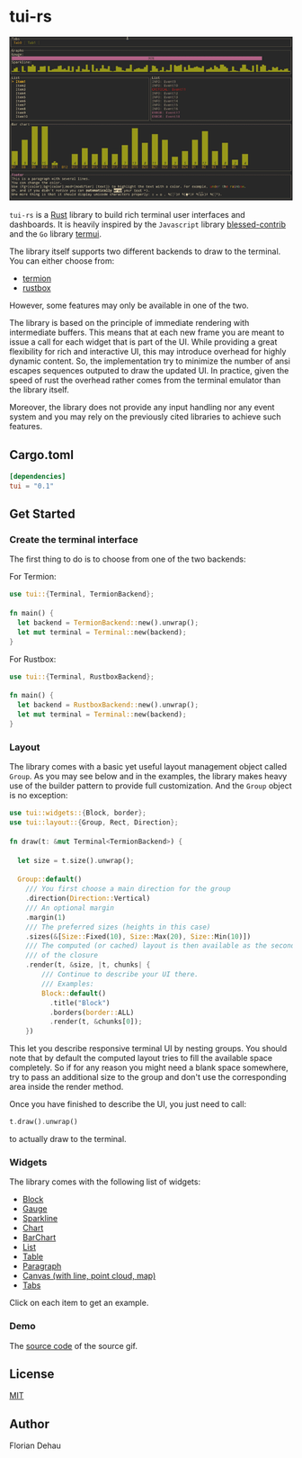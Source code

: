 # tui-rs

<img src="./docs/demo.gif" alt="Demo cast under Linux Termite with Inconsolata font 12pt">

`tui-rs` is a [Rust](https://www.rust-lang.org) library to build rich terminal
user interfaces and dashboards. It is heavily inspired by the `Javascript`
library [blessed-contrib](https://github.com/yaronn/blessed-contrib) and the
`Go` library [termui](https://github.com/gizak/termui).

The library itself supports two different backends to draw to the terminal. You
can either choose from:

  - [termion](https://github.com/ticki/termion)
  - [rustbox](https://github.com/gchp/rustbox)

However, some features may only be available in one of the two.

The library is based on the principle of immediate rendering with intermediate
buffers. This means that at each new frame you are meant to issue a call for
each widget that is part of the UI. While providing a great flexibility for rich
and interactive UI, this may introduce overhead for highly dynamic content. So, the
implementation try to minimize the number of ansi escapes sequences outputed to
draw the updated UI. In practice, given the speed of rust the overhead rather
comes from the terminal emulator than the library itself.

Moreover, the library does not provide any input handling nor any event system and
you may rely on the previously cited libraries to achieve such features.

## Cargo.toml

```toml
[dependencies]
tui = "0.1"
```

## Get Started

### Create the terminal interface

The first thing to do is to choose from one of the two backends:

For Termion:

```rust
use tui::{Terminal, TermionBackend};

fn main() {
  let backend = TermionBackend::new().unwrap();
  let mut terminal = Terminal::new(backend);
}
```

For Rustbox:

```rust
use tui::{Terminal, RustboxBackend};

fn main() {
  let backend = RustboxBackend::new().unwrap();
  let mut terminal = Terminal::new(backend);
}
```

### Layout

The library comes with a basic yet useful layout management object called
`Group`. As you may see below and in the examples, the library makes heavy use
of the builder pattern to provide full customization. And the `Group` object is
no exception:

```rust
use tui::widgets::{Block, border};
use tui::layout::{Group, Rect, Direction};

fn draw(t: &mut Terminal<TermionBackend>) {

  let size = t.size().unwrap();

  Group::default()
    /// You first choose a main direction for the group
    .direction(Direction::Vertical)
    /// An optional margin
    .margin(1)
    /// The preferred sizes (heights in this case)
    .sizes(&[Size::Fixed(10), Size::Max(20), Size::Min(10)])
    /// The computed (or cached) layout is then available as the second argument
    /// of the closure
    .render(t, &size, |t, chunks| {
        /// Continue to describe your UI there.
        /// Examples:
        Block::default()
          .title("Block")
          .borders(border::ALL)
          .render(t, &chunks[0]);
    })
```

This let you describe responsive terminal UI by nesting groups. You should note
that by default the computed layout tries to fill the available space
completely. So if for any reason you might need a blank space somewhere, try to
pass an additional size to the group and don't use the corresponding area inside
the render method.

Once you have finished to describe the UI, you just need to call:

```rust
t.draw().unwrap()
```

to actually draw to the terminal.

### Widgets

The library comes with the following list of widgets:

  * [Block](examples/block.rs)
  * [Gauge](examples/gauge.rs)
  * [Sparkline](examples/sparkline.rs)
  * [Chart](examples/chart.rs)
  * [BarChart](examples/bar_chart.rs)
  * [List](examples/list.rs)
  * [Table](examples/table.rs)
  * [Paragraph](examples/paragraph.rs)
  * [Canvas (with line, point cloud, map)](examples/canvas.rs)
  * [Tabs](examples/tabs.rs)

Click on each item to get an example.

### Demo

The [source code](examples/demo.rs) of the source gif.

## License

[MIT](LICENSE)

## Author

Florian Dehau
